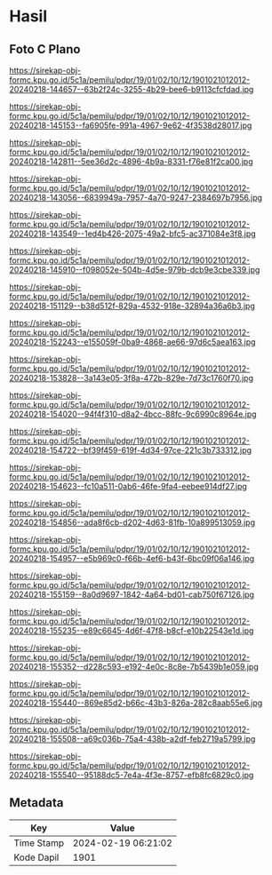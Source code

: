 # Hasil

## Foto C Plano

https://sirekap-obj-formc.kpu.go.id/5c1a/pemilu/pdpr/19/01/02/10/12/1901021012012-20240218-144657--63b2f24c-3255-4b29-bee6-b9113cfcfdad.jpg

https://sirekap-obj-formc.kpu.go.id/5c1a/pemilu/pdpr/19/01/02/10/12/1901021012012-20240218-145153--fa6905fe-991a-4967-9e62-4f3538d28017.jpg

https://sirekap-obj-formc.kpu.go.id/5c1a/pemilu/pdpr/19/01/02/10/12/1901021012012-20240218-142811--5ee36d2c-4896-4b9a-8331-f76e81f2ca00.jpg

https://sirekap-obj-formc.kpu.go.id/5c1a/pemilu/pdpr/19/01/02/10/12/1901021012012-20240218-143056--6839949a-7957-4a70-9247-2384697b7956.jpg

https://sirekap-obj-formc.kpu.go.id/5c1a/pemilu/pdpr/19/01/02/10/12/1901021012012-20240218-143549--1ed4b426-2075-49a2-bfc5-ac371084e3f8.jpg

https://sirekap-obj-formc.kpu.go.id/5c1a/pemilu/pdpr/19/01/02/10/12/1901021012012-20240218-145910--f098052e-504b-4d5e-979b-dcb9e3cbe339.jpg

https://sirekap-obj-formc.kpu.go.id/5c1a/pemilu/pdpr/19/01/02/10/12/1901021012012-20240218-151129--b38d512f-829a-4532-918e-32894a36a6b3.jpg

https://sirekap-obj-formc.kpu.go.id/5c1a/pemilu/pdpr/19/01/02/10/12/1901021012012-20240218-152243--e155059f-0ba9-4868-ae66-97d6c5aea163.jpg

https://sirekap-obj-formc.kpu.go.id/5c1a/pemilu/pdpr/19/01/02/10/12/1901021012012-20240218-153828--3a143e05-3f8a-472b-829e-7d73c1760f70.jpg

https://sirekap-obj-formc.kpu.go.id/5c1a/pemilu/pdpr/19/01/02/10/12/1901021012012-20240218-154020--94f4f310-d8a2-4bcc-88fc-9c6990c8964e.jpg

https://sirekap-obj-formc.kpu.go.id/5c1a/pemilu/pdpr/19/01/02/10/12/1901021012012-20240218-154722--bf39f459-619f-4d34-97ce-221c3b733312.jpg

https://sirekap-obj-formc.kpu.go.id/5c1a/pemilu/pdpr/19/01/02/10/12/1901021012012-20240218-154623--fc10a511-0ab6-46fe-9fa4-eebee914df27.jpg

https://sirekap-obj-formc.kpu.go.id/5c1a/pemilu/pdpr/19/01/02/10/12/1901021012012-20240218-154856--ada8f6cb-d202-4d63-81fb-10a899513059.jpg

https://sirekap-obj-formc.kpu.go.id/5c1a/pemilu/pdpr/19/01/02/10/12/1901021012012-20240218-154957--e5b969c0-f66b-4ef6-b43f-6bc09f06a146.jpg

https://sirekap-obj-formc.kpu.go.id/5c1a/pemilu/pdpr/19/01/02/10/12/1901021012012-20240218-155159--8a0d9697-1842-4a64-bd01-cab750f67126.jpg

https://sirekap-obj-formc.kpu.go.id/5c1a/pemilu/pdpr/19/01/02/10/12/1901021012012-20240218-155235--e89c6645-4d6f-47f8-b8cf-e10b22543e1d.jpg

https://sirekap-obj-formc.kpu.go.id/5c1a/pemilu/pdpr/19/01/02/10/12/1901021012012-20240218-155352--d228c593-e192-4e0c-8c8e-7b5439b1e059.jpg

https://sirekap-obj-formc.kpu.go.id/5c1a/pemilu/pdpr/19/01/02/10/12/1901021012012-20240218-155440--869e85d2-b66c-43b3-826a-282c8aab55e6.jpg

https://sirekap-obj-formc.kpu.go.id/5c1a/pemilu/pdpr/19/01/02/10/12/1901021012012-20240218-155508--a69c036b-75a4-438b-a2df-feb2719a5799.jpg

https://sirekap-obj-formc.kpu.go.id/5c1a/pemilu/pdpr/19/01/02/10/12/1901021012012-20240218-155540--95188dc5-7e4a-4f3e-8757-efb8fc6829c0.jpg


## Metadata

| Key        | Value               |
| ---------- | ------------------- |
| Time Stamp | 2024-02-19 06:21:02 |
| Kode Dapil | 1901                |



